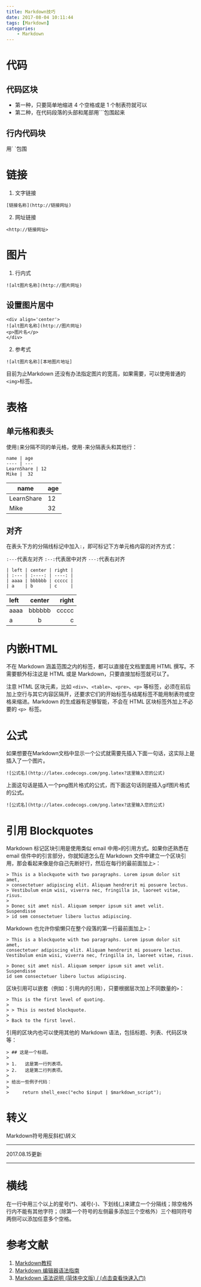 ```yaml
---
title: Markdown技巧
date: 2017-08-04 10:11:44
tags: [Markdown]
categories: 
    - Markdown
---
```

# 代码
## 代码区块
- 第一种，只要简单地缩进 4 个空格或是 1 个制表符就可以
- 第二种，在代码段落的头部和尾部用\`\`\`包围起来

## 行内代码块
用\` \`包围

# 链接
1. 文字链接 
```
[链接名称](http://链接网址)
```

2. 网址链接 
```
<http://链接网址>
```

# 图片
1. 行内式
```
![alt图片名称](http://图片网址)
```
## 设置图片居中
```
<div align='center'>
![alt图片名称](http://图片网址)
<p>图片名</p>
</div>
```
2. 参考式
```
![alt图片名称][本地图片地址]
```

目前为止Markdown 还没有办法指定图片的宽高，如果需要，可以使用普通的`<img>`标签。
<!--more-->
# 表格
## 单元格和表头
使用`|`来分隔不同的单元格，使用`-`来分隔表头和其他行：
```
name | age
---- | ---
LearnShare | 12
Mike |  32
```
name | age
---- | ---
LearnShare | 12
Mike |  32

## 对齐
在表头下方的分隔线标记中加入`:`，即可标记下方单元格内容的对齐方式：

`:---`代表左对齐
`:--:`代表居中对齐
`---:`代表右对齐
```
| left | center | right |
| :--- | :----: | ----: |
| aaaa | bbbbbb | ccccc |
| a    | b      | c     |
```
| left | center | right |
| :--- | :----: | ----: |
| aaaa | bbbbbb | ccccc |
| a    | b      | c     |

# 内嵌HTML
不在 Markdown 涵盖范围之内的标签，都可以直接在文档里面用 HTML 撰写。不需要额外标注这是 HTML 或是 Markdown，只要直接加标签就可以了。

注意 HTML 区块元素，比如 `<div>`、`<table>`、`<pre>`、`<p>` 等标签，必须在前后加上空行与其它内容区隔开，还要求它们的开始标签与结尾标签不能用制表符或空格来缩进。Markdown 的生成器有足够智能，不会在 HTML 区块标签外加上不必要的 `<p> `标签。
# 公式
如果想要在Markdown文档中显示一个公式就需要先插入下面一句话，这实际上是插入了一个图片。
```
![公式名](http://latex.codecogs.com/png.latex?这里输入您的公式)
```

上面这句话是插入一个png图片格式的公式，而下面这句话则是插入gif图片格式的公式。
```
![公式名](http://latex.codecogs.com/png.latex?这里输入您的公式)
```
# 引用 Blockquotes

Markdown 标记区块引用是使用类似 email 中用`>`的引用方式。如果你还熟悉在 email 信件中的引言部分，你就知道怎么在 Markdown 文件中建立一个区块引用，那会看起来像是你自己先断好行，然后在每行的最前面加上`>`：
```
> This is a blockquote with two paragraphs. Lorem ipsum dolor sit amet,
> consectetuer adipiscing elit. Aliquam hendrerit mi posuere lectus.
> Vestibulum enim wisi, viverra nec, fringilla in, laoreet vitae, risus.
> 
> Donec sit amet nisl. Aliquam semper ipsum sit amet velit. Suspendisse
> id sem consectetuer libero luctus adipiscing.
```
Markdown 也允许你偷懒只在整个段落的第一行最前面加上`>`：
```
> This is a blockquote with two paragraphs. Lorem ipsum dolor sit amet,
consectetuer adipiscing elit. Aliquam hendrerit mi posuere lectus.
Vestibulum enim wisi, viverra nec, fringilla in, laoreet vitae, risus.

> Donec sit amet nisl. Aliquam semper ipsum sit amet velit. Suspendisse
id sem consectetuer libero luctus adipiscing.
```
区块引用可以嵌套（例如：引用内的引用），只要根据层次加上不同数量的`>`：
```
> This is the first level of quoting.
>
> > This is nested blockquote.
>
> Back to the first level.
```
引用的区块内也可以使用其他的 Markdown 语法，包括标题、列表、代码区块等：
```
> ## 这是一个标题。
> 
> 1.   这是第一行列表项。
> 2.   这是第二行列表项。
> 
> 给出一些例子代码：
> 
>     return shell_exec("echo $input | $markdown_script");
```

# 转义
Markdown符号用反斜杠\\转义

______________
2017.08.15更新
______________

# 横线
在一行中用三个以上的星号(*)、减号(-)、下划线(_)来建立一个分隔线；除空格外行内不能有其他字符；（除第一个符号的左侧最多添加三个空格外）三个相同符号两侧可以添加任意多个空格。

# 参考文献
1. [Markdown教程](https://kennylee26.gitbooks.io/markdown/content/grammar/Inline-HTML.html)
2. [Markdown 编辑器语法指南](https://segmentfault.com/markdown#articleHeader7)
3. [Markdown 语法说明 (简体中文版) / (点击查看快速入门)](http://wowubuntu.com/markdown/#blockquote)
